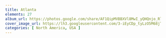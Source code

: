```yaml
---
title: Atlanta
elements: 27
album_url: https://photos.google.com/share/AF1QipMVBBXVl8MwI_yQHQnjo_RlC9Qp3AgQO4grZog5aDnU1yvm6Lg6vgskXxjNRtDV5g?key=Z2I5N1hPeVNfVnFGZnJtcGQ0Y29Yd3VKdkMzRkhR
cover_image_url: https://lh3.googleusercontent.com/3-iEyCDp_tyLzO5M68jTZwinnCYenubPz7mtMPbDhb91HCZiR4zylsM8llHJS35-F_HjkinFyhiWl7HOhYKa5qS4D-iLMtxicoSYvQZl9FoMo5JeYHEyb0--YIHwglrvSWwxQZlVteGTqV3KHcsUNw-FkV8Rhja3kSWkbdE4QgP47GKqt6OIFvLGUeotxw7s07PLUq_9uK4IOoB73DutnDnyvdHZkFRUJY1NxFbw2MPc9GsXg-lrme9mFNGpHhsj-7EU4XtsbDtjhfQnpqZKNQSb0Xol0L3S3Fyv2Oh8H3NC37V6bOOkVKP3OV0bBmiwSiCf8dH4WucijULXAImBJho-V3IXMJFlCmYsgeXOOtim1-WQwNzrX29kYpK91sE4va4l2S68sZheiV7IeYzpOlvi26Zr5ZW58UoHs7PIRD6z3Fsd79oC30Rax5uo62UxTH_sNlkGrvX8d_tMRB09GRpCtr1wx1fhz2tJhai__V2_kn0HGg2JgvIMjswYxVFu_iJmQy3FLx6SIg6kpYCIe1R3dkDL_oSaRHQFlM_CdsQmzB8zAsxFh5Jkav2TTclG1lUOFmK4Grd34n_hPPgGyMPxCPoNmh_Iiyzit44o8ouF4SeH6jeonsEjiwKj9qnYtzllS3O9drAiTUOZATx8EwhXQpEEVOlyxs-c7jgWJTczTZMppbPeLWU=s195-p-k-no
categories: [ North America, USA ]
---
```

